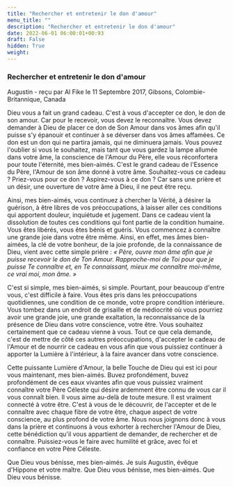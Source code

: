 ```yaml
---
title: "Rechercher et entretenir le don d'amour"
menu_title: ""
description: "Rechercher et entretenir le don d'amour"
date: 2022-06-01 06:00:01+00:93
draft: False
hidden: True
weight:
---
```

### Rechercher et entretenir le don d'amour

Augustin - reçu par Al Fike le 11 Septembre 2017, Gibsons, Colombie-Britannique, Canada

Dieu vous a fait un grand cadeau. C'est à vous d'accepter ce don, le don de son amour. Car pour le recevoir, vous devez le reconnaître. Vous devez demander à Dieu de placer ce don de Son Amour dans vos âmes afin qu'il puisse s'y épanouir et continuer à se déverser dans vos âmes affamées. Ce don est un don qui ne partira jamais, qui ne diminuera jamais. Vous pouvez l'oublier si vous le souhaitez, mais tant que vous gardez la lampe allumée dans votre âme, la conscience de l'Amour du Père, elle vous réconfortera pour toute l'éternité, mes bien-aimés. C'est le grand cadeau de l'Essence du Père, l'Amour de son âme donné à votre âme. Souhaitez-vous ce cadeau ? Priez-vous pour ce don ? Aspirez-vous à ce don ? Car sans une prière et un désir, une ouverture de votre âme à Dieu, il ne peut être reçu.

Ainsi, mes bien-aimés, vous continuez à chercher la Vérité, à désirer la guérison, à être libres de vos préoccupations, à laisser aller ces conditions qui apportent douleur, inquiétude et jugement. Dans ce cadeau vient la dissolution de toutes ces conditions qui font partie de la condition humaine. Vous êtes libérés, vous êtes bénis et guéris. Vous commencez à connaître une grande joie dans votre être même. Ainsi, en effet, mes âmes bien-aimées, la clé de votre bonheur, de la joie profonde, de la connaissance de Dieu, vient avec cette simple prière : *« Père, ouvre mon âme afin que je puisse recevoir le don de Ton Amour. Rapproche-moi de Toi pour que je puisse Te connaître et, en Te connaissant, mieux me connaître moi-même, ce vrai moi, mon âme. »*

C'est si simple, mes bien-aimés, si simple. Pourtant, pour beaucoup d'entre vous, c'est difficile à faire. Vous êtes pris dans les préoccupations quotidiennes, une condition de ce monde, votre propre condition intérieure. Vous tombez dans un endroit de grisaille et de médiocrité où vous pourriez avoir une grande joie, une grande exaltation, la reconnaissance de la présence de Dieu dans votre conscience, votre être. Vous souhaitez certainement que ce cadeau vienne à vous. Tout ce que cela demande, c'est de mettre de côté ces autres préoccupations, d'accepter le cadeau de l'Amour et de nourrir ce cadeau en vous afin que vous puissiez continuer à apporter la Lumière à l'intérieur, à la faire avancer dans votre conscience.

Cette puissante Lumière d'Amour, la belle Touche de Dieu qui est ici pour vous maintenant, mes bien-aimés. Buvez profondément, buvez profondément de ces eaux vivantes afin que vous puissiez vraiment connaître votre Père Céleste qui désire ardemment être connu de vous car il vous connaît bien. Il vous aime au-delà de toute mesure. Il est vraiment connecté à votre être. C'est à vous de le découvrir, de l'accepter et de le connaître avec chaque fibre de votre être, chaque aspect de votre conscience, au plus profond de votre âme. Nous nous joignons donc à vous dans la prière et continuons à vous exhorter à rechercher l'Amour de Dieu, cette bénédiction qu'il vous appartient de demander, de rechercher et de connaître. Puissiez-vous le faire avec humilité et grâce, avec foi et confiance en votre Père Céleste.

Que Dieu vous bénisse, mes bien-aimés. Je suis Augustin, évêque d'Hippone et votre maître. Que Dieu vous bénisse, mes bien-aimés. Que Dieu vous bénisse.
